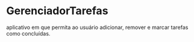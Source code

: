 # GerenciadorTarefas
 aplicativo em que permita ao usuário adicionar, remover e marcar tarefas como concluídas.
